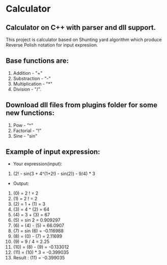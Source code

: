 # Calculator
## Calculator on C++ with parser and dll support. 

This project is calculator based on Shunting yard algorithm which produce Reverse Polish notation for input expresiion. 

## Base functions are: 
1. Addition - "+"
2. Substraction - "-"
3. Multiplication - "*"
4. Division - "/". 

## Download dll files from plugins folder for some new functions:
1. Pow - "^" 
2. Factorial - "!"
3. Sine - "sin"

## Example of input expression:
+ Your expression(input):  
1. (2! - sin(3 + 4^(1+2!) - sin(2)) - 9/4) * 3

+ Output:
1. (0) = 2 ! = 2
2. (1) = 2 ! = 2
3. (2) = 1 + (1) = 3
4. (3) = 4 ^ (2) = 64
5. (4) = 3 + (3) = 67
6. (5) = sin 2 = 0.909297
7. (6) = (4) - (5) = 66.0907
8. (7) = sin (6) = -0.116988
9. (8) = (0) - (7) = 2.11699
10. (9) = 9 / 4 = 2.25
11. (10) = (8) - (9) = -0.133012
12. (11) = (10) * 3 = -0.399035
13. Result : (11) = -0.399035
